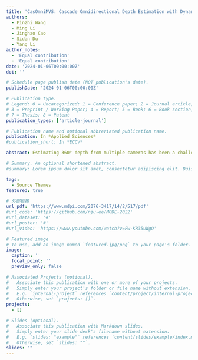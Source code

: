 ```yaml
---
title: 'CasOmniMVS: Cascade Omnidirectional Depth Estimation with Dynamic Spherical Sweeping'
authors:
  - Pinzhi Wang
  - Ming Li
  - Jinghao Cao
  - Sidan Du
  - Yang Li
author_notes:
  - 'Equal contribution'
  - 'Equal contribution'
date: '2024-01-06T00:00:00Z'
doi: ''

# Schedule page publish date (NOT publication's date).
publishDate: '2024-01-06T00:00:00Z'

# Publication type.
# Legend: 0 = Uncategorized; 1 = Conference paper; 2 = Journal article;
# 3 = Preprint / Working Paper; 4 = Report; 5 = Book; 6 = Book section;
# 7 = Thesis; 8 = Patent
publication_types: ['article-journal']

# Publication name and optional abbreviated publication name.
publication: In *Applied Sciences*
#publication_short: In *ECCV*

abstract: Estimating 360° depth from multiple cameras has been a challenging problem. However, existing methods often adopt a fixed-step spherical sweeping approach with densely sampled spheres and use numerous 3D convolutions in networks, which limits the speed of algorithms in practice. Additionally, obtaining high-precision depth maps of real scenes poses a challenge for the existing algorithms. In this paper, we design a cascade architecture using a dynamic spherical sweeping method that progressively refines the depth estimation from coarse to fine over multiple stages. The proposed method adaptively adjusts sweeping intervals and ranges based on the predicted depth and the uncertainty from the previous stage, resulting in a more efficient cost aggregation performance. The experimental results demonstrated that our method achieved state-of-the-art accuracy with reduced GPU memory usage and time consumption compared to the other methods. Furthermore, we illustrate that our method achieved satisfactory performance on real-world data, despite being trained on synthetic data, indicating its generalization potential and practical applicability.

# Summary. An optional shortened abstract.
#summary: Lorem ipsum dolor sit amet, consectetur adipiscing elit. Duis posuere tellus ac convallis placerat. Proin tincidunt magna sed ex sollicitudin condimentum.

tags:
  - Source Themes
featured: true

# 外部链接
url_pdf: 'https://www.mdpi.com/2076-3417/14/2/517/pdf'
#url_code: 'https://github.com/nju-ee/MODE-2022'
#url_dataset: '#'
#url_poster: '#'
#url_video: 'https://www.youtube.com/watch?v=Fw-KR35UWgQ'

# Featured image
# To use, add an image named `featured.jpg/png` to your page's folder.
image:
  caption: ''
  focal_point: ''
  preview_only: false

# Associated Projects (optional).
#   Associate this publication with one or more of your projects.
#   Simply enter your project's folder or file name without extension.
#   E.g. `internal-project` references `content/project/internal-project/index.md`.
#   Otherwise, set `projects: []`.
projects:
  - []

# Slides (optional).
#   Associate this publication with Markdown slides.
#   Simply enter your slide deck's filename without extension.
#   E.g. `slides: "example"` references `content/slides/example/index.md`.
#   Otherwise, set `slides: ""`.
slides: ""
---
```

